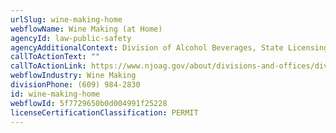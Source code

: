 ```yaml
---
urlSlug: wine-making-home
webflowName: Wine Making (at Home)
agencyId: law-public-safety
agencyAdditionalContext: Division of Alcohol Beverages, State Licensing Unit
callToActionText: ""
callToActionLink: https://www.njoag.gov/about/divisions-and-offices/division-of-alcoholic-beverage-control-home/posse-online-licensing-system/
webflowIndustry: Wine Making
divisionPhone: (609) 984-2830
id: wine-making-home
webflowId: 5f7729650b0d004991f25228
licenseCertificationClassification: PERMIT
---
```

